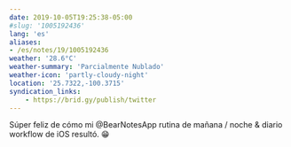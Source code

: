 ```yaml
---
date: 2019-10-05T19:25:38-05:00
#slug: '1005192436'
lang: 'es'
aliases:
- /es/notes/19/1005192436
weather: '28.6°C'
weather-summary: 'Parcialmente Nublado'
weather-icon: 'partly-cloudy-night'
location: '25.7322,-100.3715'
syndication_links:
    - https://brid.gy/publish/twitter
---
```

Súper feliz de cómo mi @BearNotesApp rutina de mañana / noche & diario workflow de iOS resultó. 😁
